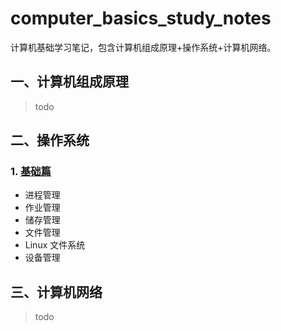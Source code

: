 # computer_basics_study_notes
计算机基础学习笔记，包含计算机组成原理+操作系统+计算机网络。

## 一、计算机组成原理

> todo

## 二、操作系统

### 1. [基础篇](./操作系统/基础篇.md)

- 进程管理
- 作业管理
- 储存管理
- 文件管理
- Linux 文件系统
- 设备管理

## 三、计算机网络

> todo



